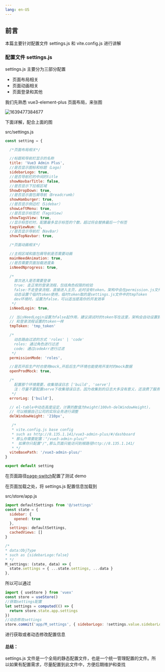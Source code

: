 ```yaml
---
lang: en-US
---
```


## 前言

本篇主要针对配置文件 settings.js 和 vite.config.js 进行讲解

### 配置文件 settings.js

settings.js 主要分为三部分配置

- 页面布局相关
- 页面动画相关
- 页面登录和其他

我们先熟悉 vue3-element-plus 页面布局，来张图

![1639477384677](http://8.135.1.141/file/vap-assets/1639477384677.png)

下面详解，配合上面的图

src/settings.js

```javascript
const setting = {

  /*页面布局相关*/

  //标题和导航栏显示的名称
  title: 'Vue3 Admin Plus',
  //是否显示图标和标题（Logo）
  sidebarLogo: true,
  //是否导航栏的中间的title
  showNavbarTitle: false,
  //是否显示下拉框区域
  ShowDropDown: true,
  //是否显示面包屑导航（Breadcrumb）
  showHamburger: true,
  //是否显示侧边栏（Sidebar）
  showLeftMenu: true,
  //是否显示标签栏（TagsView）
  showTagsView: true,
  //显示标签栏时，配置最多显示标签的个数，超过将会替换最后一个标签
  tagsViewNum: 6,
  //是否显示导航栏（NavBar）
  showTopNavbar: true,

  /*页面动画相关*/

  //主视区域和面包屑导航是否需要动画
  mainNeedAnimation: true,
  //是否需要页面加载进度条
  isNeedNprogress: true,

  /*
    首次进入是否需要登录
    true: 走正常的登录流程，包括角色权限的校验
    false:不走登录流程，直接进入主页，此时没有token。架构中会在permission.js文件中，
    动态设置个临时token使用，临时token取的是settings.js文件中的tmpToken
    dev环境时，设置为false，可以适当提高你的开发效率
   */
  isNeedLogin: true,

  // 当isNeedLogin设置为false起作用，建议调试时的token写在这里，架构会自动设置到auth.js中，
  // 和登录流程设置的token一样
  tmpToken: 'tmp_token'

  /*
    动态路由过滤的方式 'roles' | 'code'
    roles: 通过角色进行过滤
    code: 通过codeArr进行过滤
   */
  permissionMode: 'roles',

  //是否开启生产时也使用mock,开启后生产环境也能使用开发时的mock数据
  openProdMock: true,

  /*
    配置那个环境需要，收集错误日志 ['build', 'serve']
    注：尽量不要配置serve下收集错误日志，因为收集到的日志大多没有意义，还浪费了服务器资源
   */
  errorLog: ['build'],

  // el-table中动态高度设定，计算的数值为height(100vh-delWindowHeight)，
  // 可以根据自己公司的实际业务进行调整
  delWindowHeight: '210px',

   /*
   * vite.config.js base config
   * such as http://8.135.1.141/vue3-admin-plus/#/dashboard
   * 那么你需要配置："/vue3-admin-plus/"
   *  如果你只配置"/",那么页面只能访问到根路径http://8.135.1.141/
   * */
  viteBasePath: '/vue3-admin-plus/'
}

export default setting
```

在页面路径[page-switch](http://8.135.1.141/vue3-admin-plus/#/page-switch/log)配置了测试 demo

在页面加载之处，将 settings.js 配置信息加载到

src/store/app.js

```javascript
import defaultSettings from '@/settings'
const state = {
  sidebar: {
    opened: true
  },
  settings: defaultSettings,
  cachedViews: []
}

/*
* data:ObjType
* such as {sidebarLogo:false}
* */
M_settings: (state, data) => {
  state.settings = { ...state.settings, ...data }
},
```

所以可以通过

```javascript
import { useStore } from 'vuex'
const store = useStore()
//获取settings配置
let settings = computed(() => {
  return store.state.app.settings
})
//动态修改settings
store.commit('app/M_settings', { sidebarLogo: !settings.value.sidebarLogo })
```

进行获取或者动态修改配置信息

#### 总结：

settings.js 文件是一个全局的静态配置文件，也是一个统一管理配置的文件。所以如果有配置需求，尽量配置到此文件中，方便后期维护和查找

